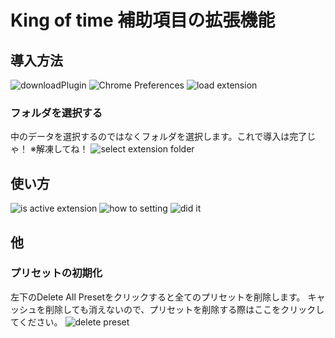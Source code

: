 # King of time 補助項目の拡張機能
## 導入方法
![downloadPlugin](https://i.gyazo.com/ccb4ad9a915c8d4efa2bc696b6aab09a.png)
![Chrome Preferences](https://i.gyazo.com/84b112bf26ff127d768c46e8a73fe796.png)
![load extension](https://i.gyazo.com/c6624d69456ccd68cdbd4420cf5107bc.png)
### フォルダを選択する
中のデータを選択するのではなくフォルダを選択します。これで導入は完了じゃ！
※解凍してね！
![select extension folder](https://i.gyazo.com/bd6d21b40d1d0db1c92311077f9d7d5c.png)

## 使い方
![is active extension](https://i.gyazo.com/654ce79a792342913761c9b0e0b3cb37.png)
![how to setting](https://i.gyazo.com/fe845a58d03fd4d597a492db9368758f.png)
![did it](https://i.gyazo.com/4d3f86587597df4ea599997f77916a67.png)

## 他
### プリセットの初期化
左下のDelete All Presetをクリックすると全てのプリセットを削除します。
キャッシュを削除しても消えないので、プリセットを削除する際はここをクリックしてください。
![delete preset](https://i.gyazo.com/cc54da59b654857f22aeb37486f030cb.png)
